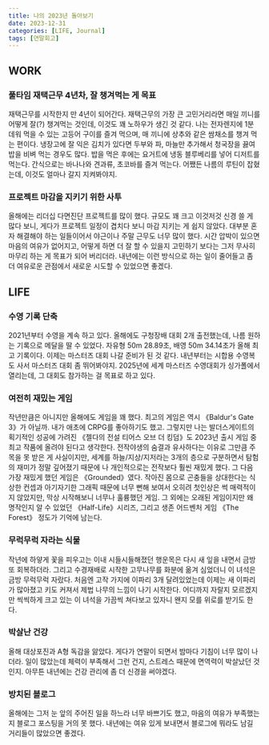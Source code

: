 ```yaml
---
title: 나의 2023년 돌아보기
date: 2023-12-31
categories: [LIFE, Journal]
tags: [연말회고]
---
```


## WORK

### 풀타임 재택근무 4년차, 잘 챙겨먹는 게 목표

재택근무를 시작한지 만 4년이 되어간다. 재택근무의 가장 큰 고민거리라면 매일 끼니를 어떻게 잘(?) 챙겨먹는 것인데, 이것도 꽤 노하우가 생긴 것 같다. 나는 전자렌지에 1분 데워 먹을 수 있는 고등어 구이를 즐겨 먹으며, 매 끼니에 상추와 같은 쌈채소를 챙겨 먹는 편이다. 냉장고에 잘 익은 김치가 있다면 두부와 파, 마늘만 추가해서 청국장을 끓여 밥을 비벼 먹는 경우도 많다. 밥을 먹은 후에는 요거트에 냉동 블루베리를 넣어 디저트를 먹는다. 간식으로는 바나나와 견과류, 초코바를 즐겨 먹는다. 어쨌든 나름의 루틴이 잡혔는데, 이것도 얼마나 갈지 지켜봐야지.

### 프로젝트 마감을 지키기 위한 사투

올해에는 리더십 다면진단 프로젝트를 많이 했다. 규모도 꽤 크고 이것저것 신경 쓸 게 많다 보니, 게다가 프로젝트 일정이 겹치다 보니 마감 지키는 게 쉽지 않았다. 대부분 혼자 해결해야 하는 일들이어서 야근이나 주말 근무도 너무 많이 했다. 시간 압박이 있으면 마음의 여유가 없어지고, 어떻게 하면 더 잘 할 수 있을지 고민하기 보다는 그저 무사히 마무리 하는 게 목표가 되어 버리더라. 내년에는 이런 방식으로 하는 일이 줄어들고 좀 더 여유로운 관점에서 새로운 시도할 수 있었으면 좋겠다.

## LIFE

### 수영 기록 단축

2021년부터 수영을 계속 하고 있다. 올해에도 구청장배 대회 2개 출전했는데, 나름 원하는 기록으로 메달을 딸 수 있었다. 자유형 50m 28.89초, 배영 50m 34.14초가 올해 최고 기록이다. 이제는 마스터즈 대회 나갈 준비가 된 것 같다. 내년부터는 시합용 수영복도 사서 마스터즈 대회 좀 뛰어봐야지. 2025년에 세계 마스터즈 수영대회가 싱가폴에서 열리는데, 그 대회도 참가하는 걸 목표로 하고 있다.

### 여전히 재밌는 게임

작년만큼은 아니지만 올해에도 게임을 꽤 했다. 최고의 게임은 역시 《Baldur's Gate 3》가 아닐까. 내가 애초에 CRPG를 좋아하기도 했고. 그렇지만 나는 발더스게이트의 획기적인 성공에 가려진 《젤다의 전설 티어스 오브 더 킹덤》도 2023년 출시 게임 중 최고 작품에 올려야 된다고 생각한다. 전작야생의 숨결과 유사하다는 이유로 그만큼 주목을 못 받은 게 사실이지만, 세계를 하늘/지상/지저라는 3개의 층으로 구분하면서 탐험의 재미가 정말 깊어졌기 때문에 나 개인적으로는 전작보다 훨씬 재밌게 했다. 그 다음 가장 재밌게 했던 게임은 《Grounded》였다. 작아진 몸으로 곤충들을 상대한다는 식상한 컨셉과 아기자기한 그래픽 때문에 너무 뻔해 보여서 오히려 첫인상은 썩 매력적이지 않았지만, 막상 시작해보니 너무나 훌륭했던 게임. 그 외에는 오래된 게임이지만 왜 명작인지 알 수 있었던 《Half-Life》시리즈, 그리고 생존 어드벤처 게임 《The Forest》 정도가 기억에 남는다.

### 무럭무럭 자라는 식물

작년에 하얗게 꽃을 피우고는 이내 시들시들해졌던 행운목은 다시 새 잎을 내면서 금방 또 회복하더라. 그리고 수경재배로 시작한 고무나무를 화분에 옮겨 심었더니 이 녀석은 금방 무럭무럭 자랐다. 처음엔 고작 가지에 이파리 3개 달려있었는데 이제는 새 이파리가 많아졌고 키도 커져서 제법 나무의 느낌이 나기 시작한다. 어디까지 자랄지 모르겠지만 씩씩하게 크고 있는 이 녀석을 가끔씩 쳐다보고 있자니 왠지 모를 위로를 받기도 한다.

### 박살난 건강

올해 대상포진과 A형 독감을 앓았다. 게다가 연말이 되면서 밤마다 기침이 너무 많이 나더라. 일이 많았는데 체력이 부족해서 그런 건지, 스트레스 때문에 면역력이 박살났던 것인지. 아무튼 내년에는 건강 관리에 좀 더 신경을 써야겠다.

### 방치된 블로그

올해에는 그저 눈 앞의 주어진 일을 하느라 너무 바쁘기도 했고, 마음의 여유가 부족했는지 블로그 포스팅을 거의 못 했다. 내년에는 여유 있게 보내면서 블로그에 뭐라도 남길 거리들이 많았으면 좋겠다.